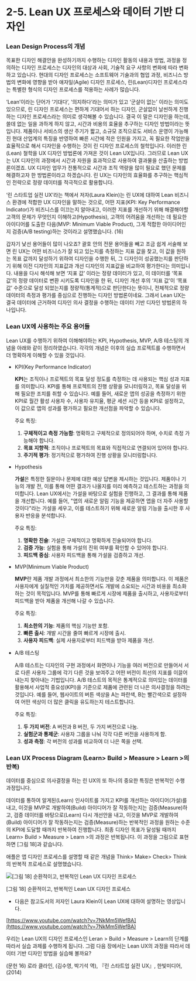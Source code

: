# 2-5. Lean UX 프로세스와 데이터 기반 디자인

### Lean Design Process의 개념

목표한 디자인 해결안을 완성하기까지 수행하는 디자인 활동의 내용과 방법, 과정을 정의하는 디자인 프로세스는 디자인의 대상과 사회, 기술적 요구 사항의 변화에 따라 변화하고 있습니다. 현대의 디자인 프로세스는 소프트웨어 기술과의 협업 과정, 비즈니스 방법의 변화에 영향을 받아 애자일(Agile) 디자인 프로세스, 린(Lean)디자인 프로세스라는 특별한 형식의 디자인 프로세스를 적용하는 사례가 많습니다. 

‘Lean’이라는 단어가 ‘기대다’, ‘의지하다’라는 의미가 있고 ‘군살이 없는’ 이라는 의미도 있으므로, 린 디자인 프로세스는 편하게 기대어서 하는 디자인, 군살없이 날씬하게 진행하는 디자인 프로세스라는 의미로  생각해볼 수 있습니다. 결국 이 말은 디자인을 하는데, 쓸데 없는 일을 과하게 하지 않고, 시간과 비용의 효율을 추구하는 디자인 방법이라는 뜻입니다. 제품이나 서비스의 생산 주기가 짧고, 소규모 조직으로도 서비스 운영이 가능해진 현대 산업계의 특징을 반영하여 빠른 시간에 적은 인원을 가지고, 꼭 필요한 작업만을 효율적으로 해서 디자인을 수행하는 것이 린 디자인 프로세스의 철학입니다.  이러한 린(Lean) 철학을 UX 디자인 방법론에 가져온 것이 Lean UX입니다. 그러므로 Lean UX는 UX 디자인의 과정에서 시간과 자원을 효과적으로 사용하여 결과물을 산출하는 방법론이겠죠. UX 디자인 업무가 전통적으로 시간과 조직 역량을 많이 필요로 했던 문제를 해결하고자 한 방법론이라고 하겠습니다. 린 UX는 디자인의 효율화를 추구하는 핵심적인 전략으로 정량 데이터를 적극적으로 활용합니다. 

‘린 스타트업 실전 UX’라는 책에서 저자(Laura Klein)는 린 UX에 대하여 Lean 비즈니스 환경에 적합한 UX 디자인을 말하는 것으로, 어떤 지표(KPI: Key Performance Indicator)가 비즈니스를 이끄는지 알아내고, 이러한 지표를 개선하기 위해 해결해야할 고객의 문제가 무엇인지 이해하고(Hypothesis), 고객의 어려움을 개선하는 데 필요한 아이디어를 도출한 다음(MVP: Minimum Viable Product), 그게 적합한 아이디어인지 검증(A/B testing)하는 것이라고 설명했습니다. (16)

갑자기 낯선 용어들이 많이 나오죠? 괄호 안의 전문 용어들을 빼고 조금 쉽게 서술해 보면 린 UX는 어떤 비즈니스가 잘 되고 있는지를 측정하는 지표 값을 찾고, 이 값을 원하는 목표 값까지 달성하기 위하여 디자인을 수행한 뒤, 그 디자인이 성공했는지를 판단하기 위해 이전 디자인의 지표값과 개선 디자인의 지표값을 비교하여 평가한다는 의미입니다.  내용을 다시 해석해 보면 ‘지표 값’ 이라는 정량 데이터가 있고, 이 데이터를 ‘목표 값’의 정량 데이터로 변환 시키도록 디자인을 한 뒤, 디자인 개선 후의 ‘지표 값’이 ‘목표 값’ 수준으로 달성 되었는지를 정량적(통계적)으로 판단한다는 뜻이니, 전체적으로 정량 데이터의 측정과 평가를 중심으로 진행하는 디자인 방법론이네요. 그래서 Lean UX는 결국 데이터에 근거하여 디자인 의사 결정을 수행하는 데이터 기반 디자인 방법론의 하나입니다. 

### Lean UX에 사용하는 주요 용어들

Lean UX를 수행하기 위하여 이해해야하는 KPI, Hypothesis, MVP, A/B 테스팅의 개념을 아래와 같이 정리하였습니다. 각각의 개념은 이후의 실습 프로젝트를 수행하면서 더 명확하게 이해할 수 있을 것입니다. 

- KPI(Key Performance Indicator)
    
    **KPI**는 조직이나 프로젝트의 목표 달성 정도를 측정하는 데 사용되는 핵심 성과 지표를 의미합니다. KPI를 통해 프로젝트의 진행 상황을 모니터링하고, 목표 달성을 위해 필요한 조치를 취할 수 있습니다. 예를 들어, 새로운 앱의 성공을 측정하기 위한 KPI로 월간 활성 사용자 수, 사용자 유지율, 평균 세션 시간 등을 KPI로 설정하고, 이 값으로 앱의 성과를 평가하고 필요한 개선점을 파악할 수 있습니다.
    
    주요 특징:
    
    1. **구체적이고 측정 가능함**: 명확하고 구체적으로 정의되어야 하며, 수치로 측정 가능해야 합니다.
    2. **목표 지향적**: 조직이나 프로젝트의 목표와 직접적으로 연결되어 있어야 합니다.
    3. **주기적 평가**: 정기적으로 평가하여 진행 상황을 모니터링합니다.
- Hypothesis
    
    **가설**은 특정한 질문이나 문제에 대한 예상 답변을 제시하는 것입니다. 제품이나 기능의 개발 전, 이를 통해 어떤 결과가 나올지를 미리 예측하고 테스트하는 과정을 의미합니다. Lean UX에서는 가설을 바탕으로 실험을 진행하고, 그 결과를 통해 제품을 개선합니다. 예를 들어, "앱의 새로운 알림 기능을 제공하면 앱을 더 자주 사용할 것이다"라는 가설을 세우고, 이를 테스트하기 위해 새로운 알림 기능을 출시한 후 사용자 반응을 분석합니다.
    
    주요 특징:
    
    1. **명확한 진술**: 가설은 구체적이고 명확하게 진술되어야 합니다.
    2. **검증 가능**: 실험을 통해 가설의 진위 여부를 확인할 수 있어야 합니다.
    3. **피드백 중심**: 사용자 피드백을 통해 가설을 검증하고 개선.
- MVP(Minimum Viable Product)
    
    **MVP**란 제품 개발 과정에서 최소한의 기능만을 갖춘 제품을 의미합니다. 이 제품은 사용자에게 실질적인 가치를 제공하면서도 개발에 소요되는 시간과 비용을 최소화하는 것이 목적입니다. MVP를 통해 빠르게 시장에 제품을 출시하고, 사용자로부터 피드백을 받아 제품을 개선해 나갈 수 있습니다.
    
    주요 특징:
    
    1. **최소한의 기능**: 제품의 핵심 기능만 포함.
    2. **빠른 출시**: 개발 시간을 줄여 빠르게 시장에 출시.
    3. **사용자 피드백**: 실제 사용자로부터 피드백을 받아 제품을 개선.
- A/B 테스팅
    
    A/B 테스트는 디자인의 구현 과정에서 화면이나 기능을 여러 버전으로 만들어서 서로 다른 사용자 그룹에 각기 다른 것을 보여주고 어떤 버전이 최선의 지표를 이끌어 내는지 찾아내는 기법입니다. A/B 테스트의 목적은 통계적으로 의미있는 데이터를 활용해서 사업적 중요성(KPI)을 기준으로 제품에 관련된 더 나은 의사결정을 하려는 것입니다. 예를 들어, 웹사이트의 버튼 색상을 A는 파란색, B는 빨간색으로 설정하여 어떤 색상이 더 많은 클릭을 유도하는지 테스트합니다.
    
    주요 특징:
    
    1. **두 가지 버전**: A 버전과 B 버전, 두 가지 버전으로 나눔.
    2. **실험군과 통제군**: 사용자 그룹을 나눠 각각 다른 버전을 사용하게 함.
    3. **성과 측정**: 각 버전의 성과를 비교하여 더 나은 쪽을 선택.

### Lean UX Process Diagram  (Learn> Build > Measure > Learn >의 반복)

데이터를 중심으로 의사결정을 하는 린 UX의 또 하나의 중요한 특징은 반복적인 수행 과정입니다. 

데이터를 통하여 알게된(Learn) 인사이트를 가지고 KPI를 개선하는 아이디어(가설)를 내고, 이것을 MVP로 개발하여(Build) 아이디어가 잘 작동하는지는 검증(Measure)하고, 검증 데이터를 바탕으로(Learn) 다시 개선안을 내고, 이것을 MVP로 개발하여(Build) 아이디어가 잘 작동하는지는 검증(Measure)하는 반복적인 과정을 원하는 수준의 KPI에 도달할 때까지 반복하여 진행합니다. 최종 디자인 목표가 달성될 때까지 Learn> Build > Measure > Learn >의 과정은 반복됩니다. 이 과정을 그림으로 표현하면 [그림 18]과 같습니다. 

애플은 앱 디자인 프로세스를 설명할 때 같은 개념을 Think> Make> Check> Think의 반복적 프로세스로 설명했습니다. 

![[그림 18] 순환적이고, 반복적인 Lean UX 디자인 프로세스 ](2-5%20Lean%20UX%20%E1%84%91%E1%85%B3%E1%84%85%E1%85%A9%E1%84%89%E1%85%A6%E1%84%89%E1%85%B3%E1%84%8B%E1%85%AA%20%E1%84%83%E1%85%A6%E1%84%8B%E1%85%B5%E1%84%90%E1%85%A5%20%E1%84%80%E1%85%B5%E1%84%87%E1%85%A1%E1%86%AB%20%E1%84%83%E1%85%B5%E1%84%8C%E1%85%A1%E1%84%8B%E1%85%B5%E1%86%AB%20b10320d1653e46d68342fc5e97b728fc/%25E1%2584%2589%25E1%2585%25B3%25E1%2584%258F%25E1%2585%25B3%25E1%2584%2585%25E1%2585%25B5%25E1%2586%25AB%25E1%2584%2589%25E1%2585%25A3%25E1%2586%25BA_2021-09-01_%25E1%2584%258B%25E1%2585%25A9%25E1%2584%2592%25E1%2585%25AE_1.01.08.png)

[그림 18] 순환적이고, 반복적인 Lean UX 디자인 프로세스 

- 다음은 참고도서의 저자인 Laura Klein이 Lean UX에 대하여 설명하는 영상입니다.

[https://www.youtube.com/watch?v=7NkMm5WefBA](https://www.youtube.com/watch?v=7NkMm5WefBA)

우리는 Lean UX의 디자인 프로세스인 Leran > Build > Measure > Learn의 단계를 따라서 실습 과제를 수행하게 됩니다.  그럼 다음 장에서는 Lean UX의 과정을 따라서 데이터 기반 디자인 방법을 실습해 볼까요? 

(문헌 16) 로라 클라인, (김수영, 박기석 역), 『린 스타트업 실전 UX』, 한빛미디어,(2014)